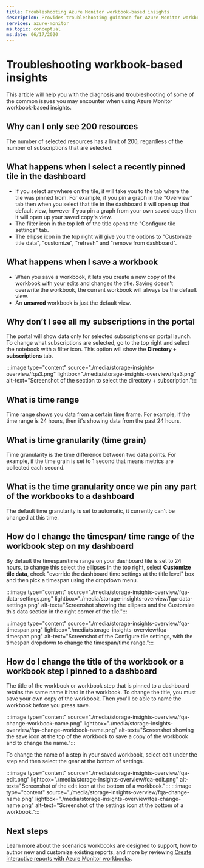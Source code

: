 ```yaml
---
title: Troubleshooting Azure Monitor workbook-based insights
description: Provides troubleshooting guidance for Azure Monitor workbook-based insights for services like Azure Key Vault, Azure Cosmos DB, Azure Storage, and Azure Cache for Redis.
services: azure-monitor 
ms.topic: conceptual
ms.date: 06/17/2020
---
```


# Troubleshooting workbook-based insights

This article will help you with the diagnosis and troubleshooting of some of the common issues you may encounter when using Azure Monitor workbook-based insights.


## Why can I only see 200 resources

The number of selected resources has a limit of 200, regardless of the number of subscriptions that are selected.

## What happens when I select a recently pinned tile in the dashboard

* If you select anywhere on the tile, it will take you to the tab where the tile was pinned from. For example, if you pin a graph in the "Overview" tab then when you select that tile in the dashboard it will open up that default view, however if you pin a graph from your own saved copy then it will open up your saved copy's view.
* The filter icon in the top left of the title opens the "Configure tile settings" tab.
* The ellipse icon in the top right will give you the options to "Customize title data", "customize", "refresh" and "remove from dashboard".

## What happens when I save a workbook

* When you save a workbook, it lets you create a new copy of the workbook with your edits and changes the title. Saving doesn't overwrite the workbook, the current workbook will always be the default view.
* An **unsaved** workbook is just the default view.

## Why don’t I see all my subscriptions in the portal

The portal will show data only for selected subscriptions on portal launch. To change what subscriptions are selected, go to the top right and select the notebook with a filter icon. This option will show the **Directory + subscriptions** tab.

:::image type="content" source="./media/storage-insights-overview/fqa3.png" lightbox="./media/storage-insights-overview/fqa3.png" alt-text="Screenshot of the section to select the directory + subscription.":::

## What is time range

Time range shows you data from a certain time frame. For example, if the time range is 24 hours, then it's showing data from the past 24 hours.

## What is time granularity (time grain)

Time granularity is the time difference between two data points. For example, if the time grain is set to 1 second that means metrics are collected each second.

## What is the time granularity once we pin any part of the workbooks to a dashboard

The default time granularity is set to automatic, it currently can't be changed at this time.

## How do I change the timespan/ time range of the workbook step on my dashboard

By default the timespan/time range on your dashboard tile is set to 24 hours, to change this select the ellipses in the top right, select **Customize tile data**, check "override the dashboard time settings at the title level" box and then pick a timespan using the dropdown menu.  

:::image type="content" source="./media/storage-insights-overview/fqa-data-settings.png" lightbox="./media/storage-insights-overview/fqa-data-settings.png" alt-text="Screenshot showing the ellipses and the Customize this data section in the right corner of the tile.":::

:::image type="content" source="./media/storage-insights-overview/fqa-timespan.png" lightbox="./media/storage-insights-overview/fqa-timespan.png" alt-text="Screenshot of the Configure tile settings, with the timespan dropdown to change the timespan/time range.":::

## How do I change the title of the workbook or a workbook step I pinned to a dashboard

The title of the workbook or workbook step that is pinned to a dashboard retains the same name it had in the workbook. To change the title, you must save your own copy of the workbook. Then you'll be able to name the workbook before you press save.

:::image type="content" source="./media/storage-insights-overview/fqa-change-workbook-name.png" lightbox="./media/storage-insights-overview/fqa-change-workbook-name.png" alt-text="Screenshot showing the save icon at the top of the workbook to save a copy of the workbook and to change the name.":::

To change the name of a step in your saved workbook, select edit under the step and then select the gear at the bottom of settings.

:::image type="content" source="./media/storage-insights-overview/fqa-edit.png" lightbox="./media/storage-insights-overview/fqa-edit.png" alt-text="Screenshot of the edit icon at the bottom of a workbook.":::
:::image type="content" source="./media/storage-insights-overview/fqa-change-name.png" lightbox="./media/storage-insights-overview/fqa-change-name.png" alt-text="Screenshot of the settings icon at the bottom of a workbook.":::

## Next steps

Learn more about the scenarios workbooks are designed to support, how to author new and customize existing reports, and more by reviewing [Create interactive reports with Azure Monitor workbooks](../visualize/workbooks-overview.md).
